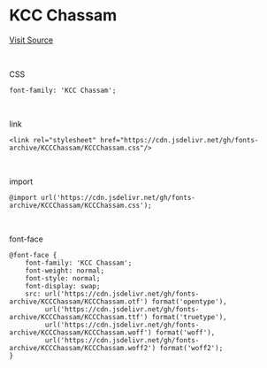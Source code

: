 # KCC Chassam

[Visit Source](https://gongu.copyright.or.kr/gongu/wrt/wrt/view.do?wrtSn=13285736&menuNo=200023)

&nbsp;

CSS

```
font-family: 'KCC Chassam';
```

&nbsp;

link

```
<link rel="stylesheet" href="https://cdn.jsdelivr.net/gh/fonts-archive/KCCChassam/KCCChassam.css"/>
```

&nbsp;

import

```
@import url('https://cdn.jsdelivr.net/gh/fonts-archive/KCCChassam/KCCChassam.css');
```

&nbsp;

font-face

```
@font-face {
    font-family: 'KCC Chassam';
    font-weight: normal;
    font-style: normal;
    font-display: swap;
    src: url('https://cdn.jsdelivr.net/gh/fonts-archive/KCCChassam/KCCChassam.otf') format('opentype'),
         url('https://cdn.jsdelivr.net/gh/fonts-archive/KCCChassam/KCCChassam.ttf') format('truetype'),
         url('https://cdn.jsdelivr.net/gh/fonts-archive/KCCChassam/KCCChassam.woff') format('woff'),
         url('https://cdn.jsdelivr.net/gh/fonts-archive/KCCChassam/KCCChassam.woff2') format('woff2');
}
```
